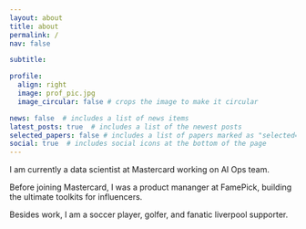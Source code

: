 ```yaml
---
layout: about
title: about
permalink: /
nav: false

subtitle: 

profile:
  align: right
  image: prof_pic.jpg
  image_circular: false # crops the image to make it circular

news: false  # includes a list of news items
latest_posts: true  # includes a list of the newest posts
selected_papers: false # includes a list of papers marked as "selected={true}"
social: true  # includes social icons at the bottom of the page
---
```


I am currently a data scientist at Mastercard working on AI Ops team. 

Before joining Mastercard, I was a product mananger at FamePick, building the ultimate toolkits for influencers. 

Besides work, I am a soccer player, golfer, and fanatic liverpool supporter. 


